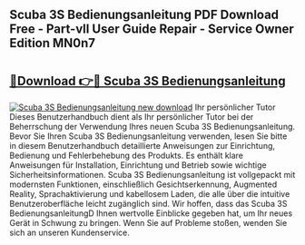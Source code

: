 ## Scuba 3S Bedienungsanleitung PDF Download Free - Part-vlI User Guide Repair - Service Owner Edition MN0n7

# <h2><a href="http://df0mdd.blite.top/?on=Scuba+3S+Bedienungsanleitung">🔗Download 👉🔴 Scuba 3S Bedienungsanleitung</a></h2>

[![Scuba 3S Bedienungsanleitung new download](https://i.imgur.com/lujVjoI.png)](http://df0mdd.blite.top/?on=Scuba+3S+Bedienungsanleitung)
Ihr persönlicher Tutor Dieses Benutzerhandbuch dient als Ihr persönlicher Tutor bei der Beherrschung der Verwendung Ihres neuen Scuba 3S Bedienungsanleitung. Bevor Sie Ihren Scuba 3S Bedienungsanleitung verwenden, lesen Sie bitte in diesem Benutzerhandbuch detaillierte Anweisungen zur Einrichtung, Bedienung und Fehlerbehebung des Produkts. Es enthält klare Anweisungen für Installation, Einrichtung und Betrieb sowie wichtige Sicherheitsinformationen. Scuba 3S Bedienungsanleitung ist vollgepackt mit modernsten Funktionen, einschließlich Gesichtserkennung, Augmented Reality, Sprachaktivierung und kabellosem Laden, die alle über die intuitive Benutzeroberfläche leicht zugänglich sind. Wir hoffen, dass das Scuba 3S BedienungsanleitungD Ihnen wertvolle Einblicke gegeben hat, um Ihr neues Gerät in Schwung zu bringen. Wenn Sie auf Probleme stoßen, wenden Sie sich an unseren Kundenservice.
